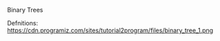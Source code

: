 Binary Trees

Defnitions:
https://cdn.programiz.com/sites/tutorial2program/files/binary_tree_1.png

